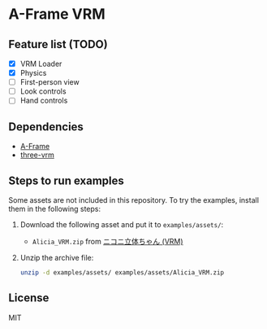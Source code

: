 # A-Frame VRM

## Feature list (TODO)

- [x] VRM Loader
- [x] Physics
- [ ] First-person view
- [ ] Look controls
- [ ] Hand controls

## Dependencies

- [A-Frame](https://aframe.io/)
- [three-vrm](https://github.com/rdrgn/three-vrm#readme)

## Steps to run examples

Some assets are not included in this repository. To try the examples, install them in the following steps:

1. Download the following asset and put it to `examples/assets/`:

    - `Alicia_VRM.zip` from [ニコニ立体ちゃん (VRM)](https://3d.nicovideo.jp/works/td32797)

2. Unzip the archive file:

    ```sh
    unzip -d examples/assets/ examples/assets/Alicia_VRM.zip
    ```

## License

MIT
